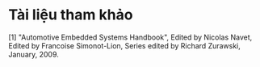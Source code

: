 # Tài liệu tham khảo

[1] "Automotive Embedded Systems Handbook", Edited by Nicolas Navet, Edited by Francoise Simonot-Lion, Series edited by Richard Zurawski, January, 2009.